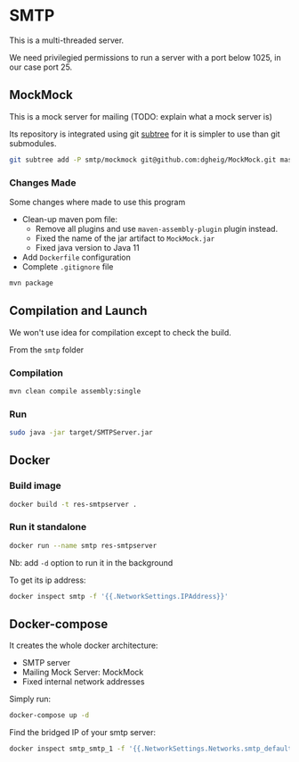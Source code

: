 # SMTP

This is a multi-threaded server.

We need privilegied permissions to run a server with a port below 1025, in our case port 25.



## MockMock

This is a mock server for mailing (TODO: explain what a mock server is)

Its repository is integrated using git [subtree](https://www.atlassian.com/git/tutorials/git-subtree) for it is simpler to use than git submodules.

```bash
git subtree add -P smtp/mockmock git@github.com:dgheig/MockMock.git master
```

### Changes Made

Some changes where made to use this program

* Clean-up maven pom file:
  * Remove all plugins and use `maven-assembly-plugin` plugin instead.
  * Fixed the name of the jar artifact to `MockMock.jar`
  * Fixed java version to Java 11
* Add `Dockerfile` configuration
* Complete `.gitignore` file

```bash
mvn package
```



## Compilation and Launch

We won't use idea for compilation except to check the build.

From the `smtp` folder

### Compilation

```bash
mvn clean compile assembly:single
```



### Run

```bash
sudo java -jar target/SMTPServer.jar
```



## Docker

### Build image

```bash
docker build -t res-smtpserver .
```

### Run it standalone

```bash
docker run --name smtp res-smtpserver
```

Nb: add `-d` option to run it in the background

To get its ip address:

```bash
docker inspect smtp -f '{{.NetworkSettings.IPAddress}}'
```



## Docker-compose

It creates the whole docker architecture:

* SMTP server
* Mailing Mock Server: MockMock
* Fixed internal network addresses



Simply run:

```bash
docker-compose up -d
```



Find the bridged IP of your smtp server:

```bash
docker inspect smtp_smtp_1 -f '{{.NetworkSettings.Networks.smtp_default.IPAddress}}'
```
